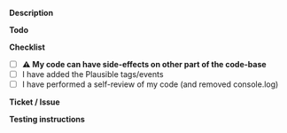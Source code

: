 **Description**

<!-- Explain the **motivation** for making this change. What existing problem does the pull request solve? screenshot? -->

**Todo**

<!--
- [ ] ${{ Todo item 1 }}
- [ ] ${{ Todo item 2 }}
-->

**Checklist**

- [ ] **⚠️ My code can have side-effects on other part of the code-base**
- [ ] I have added the Plausible tags/events
- [ ] I have performed a self-review of my code (and removed console.log)

**Ticket / Issue**

<!-- If you have a Notion Ticket / GitHub Issue -->

**Testing instructions**

<!--
    Explain how another dev can test this PR. Create a workflow using checkboxes to explain how to run your code and the expected outputs:

    ${{ Test the following }}
    - [x] ${{ QA Scenario 1 }}
    - [x] ${{ QA Scenario 2 }}
    - [x] ${{ QA Scenario 3 }}
-->
